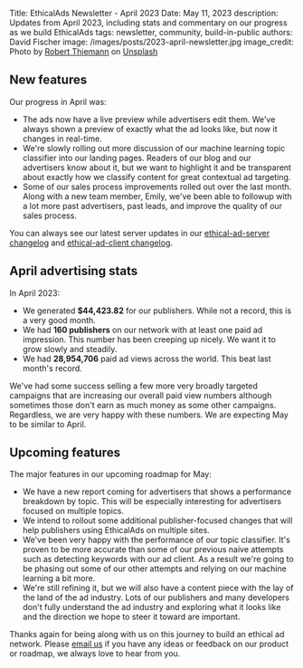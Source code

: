 Title: EthicalAds Newsletter - April 2023
Date: May 11, 2023
description: Updates from April 2023, including stats and commentary on our progress as we build EthicalAds
tags: newsletter, community, build-in-public
authors: David Fischer
image: /images/posts/2023-april-newsletter.jpg
image_credit: <span>Photo by <a href="https://unsplash.com/es/@rthiemann?utm_source=unsplash&utm_medium=referral&utm_content=creditCopyText">Robert Thiemann</a> on <a href="https://unsplash.com/photos/-ZSnI9gSX1Y?utm_source=unsplash&utm_medium=referral&utm_content=creditCopyText">Unsplash</a></span>



## New features

Our progress in April was:

* The ads now have a live preview while advertisers edit them.
  We've always shown a preview of exactly what the ad looks like, but now it changes in real-time.
* We're slowly rolling out more discussion of our machine learning topic classifier
  into our landing pages. Readers of our blog and our advertisers know about it,
  but we want to highlight it and be transparent about exactly how we classify content
  for great contextual ad targeting.
* Some of our sales process improvements rolled out over the last month.
  Along with a new team member, Emily, we've been able to followup
  with a lot more past advertisers, past leads, and improve the quality of our sales process.

You can always see our latest server updates in our
[ethical-ad-server changelog](https://ethical-ad-server.readthedocs.io/en/latest/developer/changelog.html)
and [ethical-ad-client changelog](https://ethical-ad-client.readthedocs.io/en/latest/changelog.html).


## April advertising stats

[comment]: https://server.ethicalads.io/publisher/all/report/?start_date=2023-04-01&end_date=2023-04-30

In April 2023:

* We generated **$44,423.82** for our publishers. While not a record, this is a very good month.
* We had **160 publishers** on our network with at least one paid ad impression.
  This number has been creeping up nicely. We want it to grow slowly and steadily.
* We had **28,954,706** paid ad views across the world.
  This beat last month's record.

We've had some success selling a few more very broadly targeted campaigns that are increasing
our overall paid view numbers although sometimes those don't earn as much money as some other campaigns.
Regardless, we are very happy with these numbers. We are expecting May to be similar to April.


## Upcoming features

The major features in our upcoming roadmap for May:

* We have a new report coming for advertisers
  that shows a performance breakdown by topic.
  This will be especially interesting for advertisers focused on multiple topics.
* We intend to rollout some additional publisher-focused changes
  that will help publishers using EthicalAds on multiple sites.
* We've been very happy with the performance of our topic classifier.
  It's proven to be more accurate than some of our previous naive attempts
  such as detecting keywords with our ad client.
  As a result we're going to be phasing out some of our other attempts
  and relying on our machine learning a bit more.
* We're still refining it, but we will also have a content piece
  with the lay of the land of the ad industry. Lots of our publishers and many developers
  don't fully understand the ad industry and exploring what it looks like
  and the direction we hope to steer it toward are important.

Thanks again for being along with us on this journey to build an ethical ad network.
Please [email us](mailto:ads@ethicalads.io) if you have any ideas or feedback on our product or roadmap,
we always love to hear from you.
